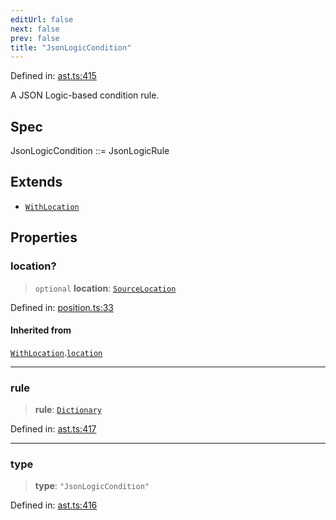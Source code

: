 ```yaml
---
editUrl: false
next: false
prev: false
title: "JsonLogicCondition"
---
```


Defined in: [ast.ts:415](https://github.com/rcs-agents/rcs-lang/blob/469fcdfdc8e17c47e6157264f59d88421628e7a2/packages/ast/src/ast.ts#L415)

A JSON Logic-based condition rule.

## Spec

JsonLogicCondition ::= JsonLogicRule

## Extends

- [`WithLocation`](/api/ast/interfaces/withlocation/)

## Properties

### location?

> `optional` **location**: [`SourceLocation`](/api/ast/interfaces/sourcelocation/)

Defined in: [position.ts:33](https://github.com/rcs-agents/rcs-lang/blob/469fcdfdc8e17c47e6157264f59d88421628e7a2/packages/ast/src/position.ts#L33)

#### Inherited from

[`WithLocation`](/api/ast/interfaces/withlocation/).[`location`](/api/ast/interfaces/withlocation/#location)

***

### rule

> **rule**: [`Dictionary`](/api/ast/interfaces/dictionary/)

Defined in: [ast.ts:417](https://github.com/rcs-agents/rcs-lang/blob/469fcdfdc8e17c47e6157264f59d88421628e7a2/packages/ast/src/ast.ts#L417)

***

### type

> **type**: `"JsonLogicCondition"`

Defined in: [ast.ts:416](https://github.com/rcs-agents/rcs-lang/blob/469fcdfdc8e17c47e6157264f59d88421628e7a2/packages/ast/src/ast.ts#L416)
